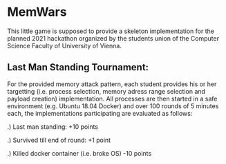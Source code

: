 # MemWars
This little game is supposed to provide a skeleton implementation for the planned 2021 
hackathon organized by the students union of the Computer Science Faculty of
University of Vienna.

## Last Man Standing Tournament:
For the provided memory attack pattern, each student provides his or her targetting
(i.e. process selection, memory adress range selection and payload creation) implementation.
All processes are then started in a safe environment (e.g. Ubuntu 18.04 Docker) and over 100
rounds of 5 minutes each, the implementations participating are evaluated as follows:

.) Last man standing: +10 points

.) Survived till end of round: +1 point

.) Killed docker container (i.e. broke OS) -10 points

